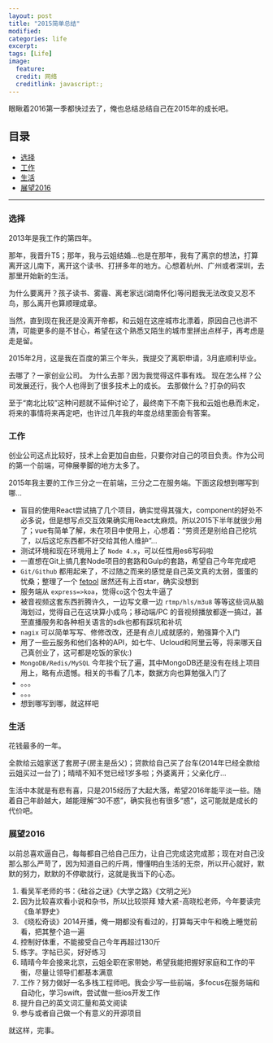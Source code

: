 ```yaml
---
layout: post
title: "2015简单总结"
modified:
categories: life
excerpt:
tags: [Life]
image:
  feature:
  credit: 网络
  creditlink: javascript:;
---
```


眼瞅着2016第一季都快过去了，俺也总结总结自己在2015年的成长吧。

## 目录
- [选择](#sel)
- [工作](#work)
- [生活](#file)
- [展望2016](#sun)

---

<h3 id="sel">选择</h3>

  2013年是我工作的第四年。

  那年，我晋升T5；那年，我与云姐结婚...也是在那年，我有了离京的想法，打算离开这儿南下，离开这个读书、打拼多年的地方。心想着杭州、广州或者深圳，去那里开始新的生活。

  为什么要离开？孩子读书、雾霾、离老家远(湖南怀化)等问题我无法改变又忍不鸟，那么离开也算顺理成章。

  当然，直到现在我还是没离开帝都，和云姐在这座城市北漂着，原因自己也讲不清，可能更多的是不甘心，希望在这个熟悉又陌生的城市里拼出点样子，再考虑是走是留。

  2015年2月，这是我在百度的第三个年头，我提交了离职申请，3月底顺利毕业。

  去哪了？一家创业公司。 为什么去那？因为我觉得这件事有戏。 现在怎么样？公司发展还行，我个人也得到了很多技术上的成长。 去那做什么？打杂的码农

  至于“南北比较”这种问题就不延伸讨论了，最终南下不南下我和云姐也悬而未定，将来的事情将来再定吧，也许过几年我的年度总结里面会有答案。

<h3 id="work">工作</h3>

  创业公司这点比较好，技术上会更加自由些，只要你对自己的项目负责。作为公司的第一个前端，可伸展拳脚的地方太多了。

  2015年我主要的工作三分之一在前端，三分之二在服务端。下面这段想到哪写到哪...

  - 盲目的使用React尝试搞了几个项目，确实觉得其强大，component的好处不必多说，但是想写点交互效果确实用React太麻烦。所以2015下半年就很少用了；vue有简单了解，未在项目中使用上，心想着：“劳资还是别给自己挖坑了，以后这坨东西都不好交给其他人维护”...
  - 测试环境和现在环境用上了 ```Node 4.x```，可以任性用es6写码啦
  - 一直想在Git上搞几套Node项目的套路和Gulp的套路，希望自己今年完成吧
  - ```Git/Github``` 都用起来了，不过随之而来的感觉是自己英文真的太弱，蛋蛋的忧桑；整理了一个 [fetool](https://github.com/nieweidong/fetool) 居然还有上百star，确实没想到
  - 服务端从 ```express=>koa```，觉得```co```这个包太牛逼了
  - 被音视频这套东西折腾许久，一边写文章一边 ```rtmp/hls/m3u8``` 等等这些词从脑海划过，觉得自己在这块算小成鸟；移动端/PC 的音视频播放都逐一搞过，甚至直播服务和各种相关语言的sdk也都有踩坑和补坑
  - ```nagix``` 可以简单写写、修修改改，还是有点儿成就感的，勉强算个入门
  - 用了一些云服务和他们各种的API，如七牛、Ucloud和阿里云等，将来哪天自己真创业了，这可都是吃饭的家伙:)
  - ```MongoDB/Redis/MySQL``` 今年挨个玩了遍，其中MongoDB还是没有在线上项目用上，略有点遗憾。相关的书看了几本，数据方向也算勉强入门了
  - 。。。
  - 。。。
  - 想到哪写到哪，就这样吧

<h3 id="file">生活</h3>

  花钱最多的一年。

  全款给云姐家送了套房子(房主是岳父)；贷款给自己买了台车(2014年已经全款给云姐买过一台了)；晴晴不知不觉已经1岁多啦；外婆离开；父亲化疗...

  生活中本就是有悲有喜，只是2015经历了大起大落，希望2016年能平淡一些。随着自己年龄越大，越能理解“30不惑”，确实我也有很多“惑”，这可能就是成长的代价吧。

<h3 id="sun">展望2016</h3>

  以前总喜欢逼自己，每每都自己给自己压力，让自己完成这完成那；现在对自己没那么那么严苛了，因为知道自己的斤两，懵懂明白生活的无奈，所以开心就好，默默的努力，默默的不停歇就行，这就是我当下的心态。

  1. 看吴军老师的书：《硅谷之谜》《大学之路》《文明之光》
  2. 因为比较喜欢看小说和杂书，所以比较崇拜 矮大紧-高晓松老师，今年要读完《鱼羊野史》
  3. 《晓松奇谈》2014开播，俺一期都没有看过的，打算每天中午和晚上睡觉前看，把其整个追一遍
  4. 控制好体重，不能接受自己今年再超过130斤
  5. 练字。字帖已买，好好练习
  6. 晴晴今年会接来北京，云姐全职在家带她，希望我能把握好家庭和工作的平衡，尽量让领导们都基本满意
  7. 工作？努力做好一名多栈工程师吧。我会少写一些前端，多focus在服务端和自动化，学习swift，尝试做一些ios开发工作
  8. 提升自己的英文词汇量和英文阅读
  9. 参与或者自己做一个有意义的开源项目

  就这样，完事。
